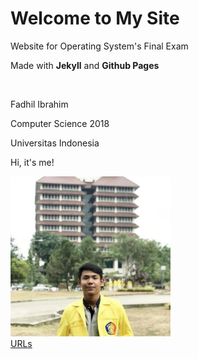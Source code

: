 <h1> Welcome to My Site </h1>
<p> Website for Operating System's Final Exam</p>
<p> Made with <strong>Jekyll</strong> and <strong>Github Pages</strong> </p>
<br>
<p> Fadhil Ibrahim </p>
<p> Computer Science 2018 </p>
<p> Universitas Indonesia </p>
<p> Hi, it's me!</p>
<img src="fotosaya.jpg" width="256">
<br>
<a href="https://fadhilibra.github.io/os201/URLs/"> URLs </a>
